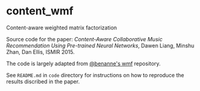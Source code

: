 # content_wmf
Content-aware weighted matrix factorization

Source code for the paper: *Content-Aware Collaborative Music Recommendation Using Pre-trained Neural Networks*, Dawen Liang, Minshu Zhan, Dan Ellis, ISMIR 2015. 

The code is largely adapted from [@benanne's wmf](https://github.com/benanne/wmf) repository. 

See ```README.md``` in ```code``` directory for instructions on how to reproduce the results discribed in the paper. 
